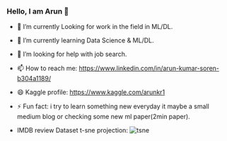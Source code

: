 ### Hello, I am Arun  👋

- 🔭 I’m currently Looking for work in the field in ML/DL.  
- 🌱 I’m currently learning Data Science & ML/DL.
- 🤔 I’m looking for help with job search.
- 📫 How to reach me: https://www.linkedin.com/in/arun-kumar-soren-b304a1189/
- 😄 Kaggle profile: https://www.kaggle.com/arunkr1
- ⚡ Fun fact: i try to learn something new everyday it maybe a small medium blog or checking some new ml paper(2min paper).

- IMDB review Dataset t-sne projection:
![tsne](https://user-images.githubusercontent.com/31899874/151825127-5c0856ed-0e11-499a-bfd4-2687d7119c65.gif)




